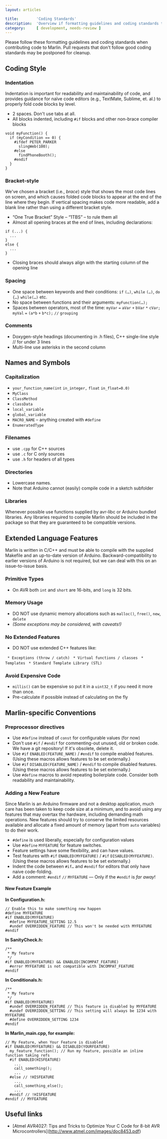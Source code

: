 ```yaml
---
layout: articles

title:        'Coding Standards'
description:  'Overview if formatting guidelines and coding standards to be used when contributing code to Marlin'
category:     [ development, needs-review ]
---
```

Please follow these formatting guidelines and coding standards when contributing code to Marlin. Pull requests that don't follow good coding standards may be postponed for cleanup.

Coding Style
------------

### Indentation

Indentation is important for readability and maintainability of code, and provides guidance for naïve code editors (e.g., TextMate, Sublime, et. al.) to properly fold code blocks by level.

-   2 spaces. Don't use tabs at all.
-   All blocks indented, including `#if` blocks and other non-brace compiler blocks

<!-- -->

    void myFunction() {
      if (myCondition == 0) {
        #ifdef PETER_PARKER
          slingWeb(100);
        #else
          findPhoneBooth();
        #endif
      }
    }

### Bracket-style

We've chosen a bracket (i.e., *brace*) style that shows the most code lines on screen, and which causes folded code blocks to appear at the end of the line where they begin. If vertical spacing makes code more readable, add a blank line rather than using a different bracket style.

-   “One True Bracket” Style – “1TBS” – to rule them all
-   Almost all opening braces at the end of lines, including declarations:

<!-- -->

    if (...) {
      ...
    }
    else {
      ...
    }

-   Closing braces should always align with the starting column of the opening line

### Spacing

-   One space between keywords and their conditions:
    `if` `(…)`, `while` `(…)`, `do` `{…}` `while(…)` etc.
-   No space between functions and their arguments:
    `myFunction(…);`
-   Spaces between operators, most of the time:
    `myVar` `=` `aVar` `+` `bVar` `*` `cVar;`
    `myVal` `=` `(a*b` `+` `b*c);` `//` `grouping`

### Comments

-   Doxygen-style headings (documenting in .h files), C++ single-line style // for under 3 lines
-   Multi-line use asterisks in the second column

Names and Symbols
-----------------

### Capitalization

-   `your_function_name(int` `in_integer,` `float` `in_float=0.0)`
-   `MyClass`
-   `ClassMethod`
-   `classData`
-   `local_variable`
-   `global_variable`
-   `MACRO_NAME` – anything created with `#define`
-   `EnumeratedType`

### Filenames

-   use `.cpp` for C++ sources
-   use `.c` for C only sources
-   use `.h` for headers of all types

### Directories

-   Lowercase names.
-   Note that Arduino cannot (easily) compile code in a sketch subfolder

### Libraries

Whenever possible use functions supplied by avr-libc or Arduino bundled libraries. Any libraries required to compile Marlin should be included in the package so that they are guaranteed to be compatible versions.

Extended Language Features
--------------------------

Marlin is written in C/C++ and must be able to compile with the supplied Makefile and an up-to-date version of Arduino. Backward-compatibility to earlier versions of Arduino is not required, but we can deal with this on an issue-to-issue basis.

### Primitive Types

-   On AVR both `int` and `short` are 16-bits, and `long` is 32 bits.

### Memory Usage

-   DO NOT use dynamic memory allocations such as `malloc()`, `free()`, `new`, `delete`
-   *(Some exceptions may be considered, with caveats!)*

### No Extended Features

-   DO NOT use extended C++ features like:

` * Exceptions (throw / catch)`
` * Virtual functions / classes`
` * Templates`
` * Standard Template Library (STL)`

### Avoid Expensive Code

-   `millis()` can be expensive so put it in a `uint32_t` if you need it more than once.
-   Pre-calculate if possible instead of calculating on the fly

Marlin-specific Conventions
---------------------------

### Preprocessor directives

-   Use `#define` instead of `const` for configurable values (for now)
-   Don't use `#if` / `#endif` for commenting-out unused, old or broken code. We have a git repository! If it's obsolete, delete it.
-   Use `#if` `ENABLED(FEATURE_NAME)` / `#endif` to compile enabled features. (Using these macros allows features to be set externally.)
-   Use `#if` `DISABLED(FEATURE_NAME)` / `#endif` to compile disabled features. (Using these macros allows features to be set externally.)
-   Use `#define` macros to avoid repeating boilerplate code.
    Consider both readability and maintainability.

### Adding a New Feature

Since Marlin is an Arduino firmware and not a desktop application, much care has been taken to keep code size at a minimum, and to avoid using any features that may overtax the hardware, including demanding math operations. New features should try to conserve the limited resources available and allocate a fixed amount of memory (apart from `auto` variables) to do their work.

-   `#define` is used liberally, especially for configuration values
-   Use `#define` `MYFEATURE` for feature switches.
-   Feature settings have some flexibility, and can have values.
-   Test features with `#if` `ENABLED(MYFEATURE)` / `#if` `DISABLED(MYFEATURE)`. (Using these macros allows features to be set externally.)
-   Indent the code between `#if…` and `#endif` for editors that only have naive code-folding.
-   Add a comment: `#endif` `//` `MYFEATURE` — Only if the `#endif` is *far away*!

#### New Feature Example

**In Configuration.h:**

    // Enable this to make something new happen
    #define MYFEATURE
    #if ENABLED(MYFEATURE)
      #define MYFEATURE_SETTING 12.5
      #undef OVERRIDDEN_FEATURE // This won't be needed with MYFEATURE
    #endif

**In SanityCheck.h:**

    /**
     * My feature
     */
    #if ENABLED(MYFEATURE) && ENABLED(INCOMPAT_FEATURE)
      #error MYFEATURE is not compatible with INCOMPAT_FEATURE
    #endif

**In Conditionals.h:**

    /**
     * My feature
     */
    #if ENABLED(MYFEATURE)
      #undef OVERRIDDEN_FEATURE // This feature is disabled by MYFEATURE
      #undef OVERRIDDEN_SETTING // This setting will always be 1234 with MYFEATURE
      #define OVERRIDDEN_SETTING 1234
    #endif

**In Marlin\_main.cpp, for example:**

    // My Feature, when Your Feature is disabled
    #if ENABLED(MYFEATURE) && DISABLED(YOURFEATURE)
      my_feature_function(); // Run my feature, possible an inline function taking refs
      #if ENABLED(HISFEATURE)
        ...
        call_something();
        ...
      #else // !HISFEATURE
        ...
        call_something_else();
        ...
      #endif // !HISFEATURE
    #endif // MYFEATURE

Useful links
------------

-   \[Atmel AVR4027: Tips and Tricks to Optimize Your C Code for 8-bit AVR Microcontrollers\](http://www.atmel.com/images/doc8453.pdf)

